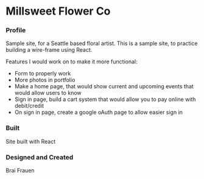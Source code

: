 # Millsweet Flower Co

### Profile 
Sample site, for a Seattle based floral artist. 
This is a sample site, to practice building a wire-frame using React. 

Features I would work on to make it more functional:

- Form to properly work
- More photos in portfolio 
- Make a home page, that would show current and upcoming events that would allow users to know
- Sign in page, build a cart system that would allow you to pay online with debit/credit
- On sign in page, create a google oAuth page to allow easier sign in

### Built

Site built with React

### Designed and Created

Brai Frauen
